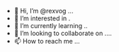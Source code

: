 - 👋 Hi, I’m @rexvog ...
- 👀 I’m interested in .
- 🌱 I’m currently learning ..
- 💞️ I’m looking to collaborate on ....
- 📫 How to reach me ...

<!---
rexvog/rexvog is a ✨ special ✨ repository because its `README.md` (this file) appears on your GitHub profile.
You can click the Preview link to take a look at your changes.
--->

